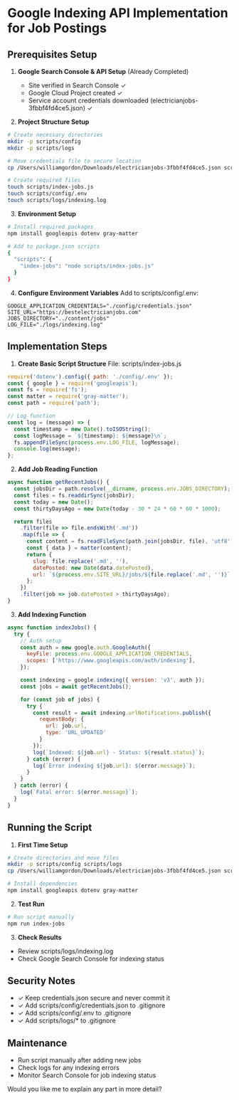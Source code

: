 # Google Indexing API Implementation for Job Postings

## Prerequisites Setup

1. **Google Search Console & API Setup** (Already Completed)
   - Site verified in Search Console ✓
   - Google Cloud Project created ✓
   - Service account credentials downloaded (electricianjobs-3fbbf4fd4ce5.json) ✓

2. **Project Structure Setup**
```bash
# Create necessary directories
mkdir -p scripts/config
mkdir -p scripts/logs

# Move credentials file to secure location
cp /Users/williamgordon/Downloads/electricianjobs-3fbbf4fd4ce5.json scripts/config/credentials.json

# Create required files
touch scripts/index-jobs.js
touch scripts/config/.env
touch scripts/logs/indexing.log
```

3. **Environment Setup**
```bash
# Install required packages
npm install googleapis dotenv gray-matter

# Add to package.json scripts
{
  "scripts": {
    "index-jobs": "node scripts/index-jobs.js"
  }
}
```

4. **Configure Environment Variables**
Add to scripts/config/.env:
```env
GOOGLE_APPLICATION_CREDENTIALS="./config/credentials.json"
SITE_URL="https://bestelectricianjobs.com"
JOBS_DIRECTORY="../content/jobs"
LOG_FILE="./logs/indexing.log"
```

## Implementation Steps

1. **Create Basic Script Structure**
File: scripts/index-jobs.js
```javascript
require('dotenv').config({ path: './config/.env' });
const { google } = require('googleapis');
const fs = require('fs');
const matter = require('gray-matter');
const path = require('path');

// Log function
const log = (message) => {
  const timestamp = new Date().toISOString();
  const logMessage = `${timestamp}: ${message}\n`;
  fs.appendFileSync(process.env.LOG_FILE, logMessage);
  console.log(message);
};
```

2. **Add Job Reading Function**
```javascript
async function getRecentJobs() {
  const jobsDir = path.resolve(__dirname, process.env.JOBS_DIRECTORY);
  const files = fs.readdirSync(jobsDir);
  const today = new Date();
  const thirtyDaysAgo = new Date(today - 30 * 24 * 60 * 60 * 1000);

  return files
    .filter(file => file.endsWith('.md'))
    .map(file => {
      const content = fs.readFileSync(path.join(jobsDir, file), 'utf8');
      const { data } = matter(content);
      return {
        slug: file.replace('.md', ''),
        datePosted: new Date(data.datePosted),
        url: `${process.env.SITE_URL}/jobs/${file.replace('.md', '')}`
      };
    })
    .filter(job => job.datePosted > thirtyDaysAgo);
}
```

3. **Add Indexing Function**
```javascript
async function indexJobs() {
  try {
    // Auth setup
    const auth = new google.auth.GoogleAuth({
      keyFile: process.env.GOOGLE_APPLICATION_CREDENTIALS,
      scopes: ['https://www.googleapis.com/auth/indexing'],
    });

    const indexing = google.indexing({ version: 'v3', auth });
    const jobs = await getRecentJobs();

    for (const job of jobs) {
      try {
        const result = await indexing.urlNotifications.publish({
          requestBody: {
            url: job.url,
            type: 'URL_UPDATED'
          }
        });
        log(`Indexed: ${job.url} - Status: ${result.status}`);
      } catch (error) {
        log(`Error indexing ${job.url}: ${error.message}`);
      }
    }
  } catch (error) {
    log(`Fatal error: ${error.message}`);
  }
}
```

## Running the Script

1. **First Time Setup**
```bash
# Create directories and move files
mkdir -p scripts/config scripts/logs
cp /Users/williamgordon/Downloads/electricianjobs-3fbbf4fd4ce5.json scripts/config/credentials.json

# Install dependencies
npm install googleapis dotenv gray-matter
```

2. **Test Run**
```bash
# Run script manually
npm run index-jobs
```

3. **Check Results**
- Review scripts/logs/indexing.log
- Check Google Search Console for indexing status

## Security Notes
- ✓ Keep credentials.json secure and never commit it
- ✓ Add scripts/config/credentials.json to .gitignore
- ✓ Add scripts/config/.env to .gitignore
- ✓ Add scripts/logs/* to .gitignore

## Maintenance
- Run script manually after adding new jobs
- Check logs for any indexing errors
- Monitor Search Console for job indexing status

Would you like me to explain any part in more detail?